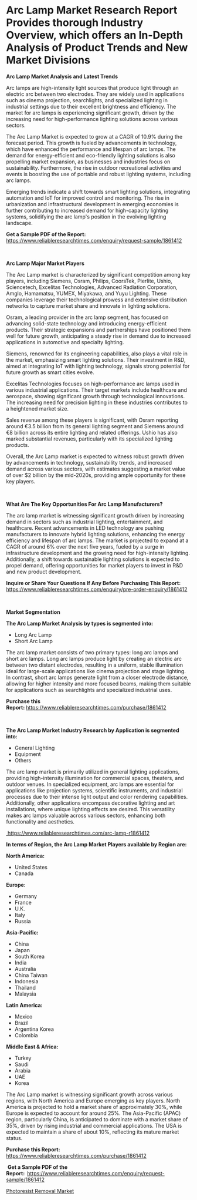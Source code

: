 <p><h1>Arc Lamp Market Research Report Provides thorough Industry Overview, which offers an In-Depth Analysis of Product Trends and New Market Divisions</h1></p><p><strong>Arc Lamp Market Analysis and Latest Trends</strong></p>
<p><p>Arc lamps are high-intensity light sources that produce light through an electric arc between two electrodes. They are widely used in applications such as cinema projection, searchlights, and specialized lighting in industrial settings due to their excellent brightness and efficiency. The market for arc lamps is experiencing significant growth, driven by the increasing need for high-performance lighting solutions across various sectors.</p><p>The Arc Lamp Market is expected to grow at a CAGR of 10.9% during the forecast period. This growth is fueled by advancements in technology, which have enhanced the performance and lifespan of arc lamps. The demand for energy-efficient and eco-friendly lighting solutions is also propelling market expansion, as businesses and industries focus on sustainability. Furthermore, the rise in outdoor recreational activities and events is boosting the use of portable and robust lighting systems, including arc lamps.</p><p>Emerging trends indicate a shift towards smart lighting solutions, integrating automation and IoT for improved control and monitoring. The rise in urbanization and infrastructural development in emerging economies is further contributing to increased demand for high-capacity lighting systems, solidifying the arc lamp's position in the evolving lighting landscape.</p></p>
<p><strong>Get a Sample PDF of the Report:&nbsp;</strong> <a href="https://www.reliableresearchtimes.com/enquiry/request-sample/1861412?utm_campaign=2183&utm_medium=2&utm_source=Github&utm_content=ia&utm_term=11022025&utm_id=arc-lamp">https://www.reliableresearchtimes.com/enquiry/request-sample/1861412</a></p>
<p>&nbsp;</p>
<p><strong>Arc Lamp Major Market Players</strong></p>
<p><p>The Arc Lamp market is characterized by significant competition among key players, including Siemens, Osram, Philips, CoorsTek, Pierlite, Ushio, Sciencetech, Excelitas Technologies, Advanced Radiation Corporation, Amglo, Hamamatsu, YUMEX, Miyakawa, and Yuyu Lighting. These companies leverage their technological prowess and extensive distribution networks to capture market share and innovate in lighting solutions.</p><p>Osram, a leading provider in the arc lamp segment, has focused on advancing solid-state technology and introducing energy-efficient products. Their strategic expansions and partnerships have positioned them well for future growth, anticipating a steady rise in demand due to increased applications in automotive and specialty lighting.</p><p>Siemens, renowned for its engineering capabilities, also plays a vital role in the market, emphasizing smart lighting solutions. Their investment in R&D, aimed at integrating IoT with lighting technology, signals strong potential for future growth as smart cities evolve.</p><p>Excelitas Technologies focuses on high-performance arc lamps used in various industrial applications. Their target markets include healthcare and aerospace, showing significant growth through technological innovations. The increasing need for precision lighting in these industries contributes to a heightened market size.</p><p>Sales revenue among these players is significant, with Osram reporting around €3.5 billion from its general lighting segment and Siemens around €8 billion across its entire lighting and related offerings. Ushio has also marked substantial revenues, particularly with its specialized lighting products.</p><p>Overall, the Arc Lamp market is expected to witness robust growth driven by advancements in technology, sustainability trends, and increased demand across various sectors, with estimates suggesting a market value of over $2 billion by the mid-2020s, providing ample opportunity for these key players.</p></p>
<p>&nbsp;</p>
<p><strong>What Are The Key Opportunities For Arc Lamp Manufacturers?</strong></p>
<p><p>The arc lamp market is witnessing significant growth driven by increasing demand in sectors such as industrial lighting, entertainment, and healthcare. Recent advancements in LED technology are pushing manufacturers to innovate hybrid lighting solutions, enhancing the energy efficiency and lifespan of arc lamps. The market is projected to expand at a CAGR of around 6% over the next five years, fueled by a surge in infrastructure development and the growing need for high-intensity lighting. Additionally, a shift towards sustainable lighting solutions is expected to propel demand, offering opportunities for market players to invest in R&D and new product development.</p></p>
<p><strong>Inquire or Share Your Questions If Any Before Purchasing This Report:</strong> <a href="https://www.reliableresearchtimes.com/enquiry/pre-order-enquiry/1861412?utm_campaign=2183&utm_medium=2&utm_source=Github&utm_content=ia&utm_term=11022025&utm_id=arc-lamp">https://www.reliableresearchtimes.com/enquiry/pre-order-enquiry/1861412</a></p>
<p>&nbsp;</p>
<p><strong>Market Segmentation</strong></p>
<p><strong>The Arc Lamp Market Analysis by types is segmented into:</strong></p>
<p><ul><li>Long Arc Lamp</li><li>Short Arc Lamp</li></ul></p>
<p><p>The arc lamp market consists of two primary types: long arc lamps and short arc lamps. Long arc lamps produce light by creating an electric arc between two distant electrodes, resulting in a uniform, stable illumination ideal for large-scale applications like cinema projection and stage lighting. In contrast, short arc lamps generate light from a closer electrode distance, allowing for higher intensity and more focused beams, making them suitable for applications such as searchlights and specialized industrial uses.</p></p>
<p><strong>Purchase this Report:&nbsp;</strong><a href="https://www.reliableresearchtimes.com/purchase/1861412?utm_campaign=2183&utm_medium=2&utm_source=Github&utm_content=ia&utm_term=11022025&utm_id=arc-lamp">https://www.reliableresearchtimes.com/purchase/1861412</a></p>
<p>&nbsp;</p>
<p><strong>The Arc Lamp Market Industry Research by Application is segmented into:</strong></p>
<p><ul><li>General Lighting</li><li>Equipment</li><li>Others</li></ul></p>
<p><p>The arc lamp market is primarily utilized in general lighting applications, providing high-intensity illumination for commercial spaces, theaters, and outdoor venues. In specialized equipment, arc lamps are essential for applications like projection systems, scientific instruments, and industrial processes due to their intense light output and color rendering capabilities. Additionally, other applications encompass decorative lighting and art installations, where unique lighting effects are desired. This versatility makes arc lamps valuable across various sectors, enhancing both functionality and aesthetics.</p></p>
<p><a href="https://www.reliableresearchtimes.com/arc-lamp-r1861412?utm_campaign=2183&utm_medium=2&utm_source=Github&utm_content=ia&utm_term=11022025&utm_id=arc-lamp">&nbsp;https://www.reliableresearchtimes.com/arc-lamp-r1861412</a></p>
<p><strong>In terms of Region, the Arc Lamp Market Players available by Region are:</strong></p>
<p>
    <p> <strong> North America: </strong>
        <ul>
            <li>United States</li>
            <li>Canada</li>
        </ul>
        </p> 
    <p> <strong> Europe: </strong>
        <ul>
            <li>Germany</li>
            <li>France</li>
            <li>U.K.</li>
            <li>Italy</li>
            <li>Russia</li>
        </ul>
        </p> 
    <p> <strong> Asia-Pacific: </strong>
        <ul>
            <li>China</li>
            <li>Japan</li>
            <li>South Korea</li>
            <li>India</li>
            <li>Australia</li>
            <li>China Taiwan</li>
            <li>Indonesia</li>
            <li>Thailand</li>
            <li>Malaysia</li>
        </ul>
        </p> 
    <p> <strong> Latin America: </strong>
        <ul>
            <li>Mexico</li>
            <li>Brazil</li>
            <li>Argentina Korea</li>
            <li>Colombia</li>
        </ul>
        </p> 
    <p> <strong> Middle East & Africa: </strong>
        <ul>
            <li>Turkey</li>
            <li>Saudi</li>
            <li>Arabia</li>
            <li>UAE</li>
            <li>Korea</li>
        </ul>
    </p>
    </p>
<p><p>The Arc Lamp market is witnessing significant growth across various regions, with North America and Europe emerging as key players. North America is projected to hold a market share of approximately 30%, while Europe is expected to account for around 25%. The Asia-Pacific (APAC) region, particularly China, is anticipated to dominate with a market share of 35%, driven by rising industrial and commercial applications. The USA is expected to maintain a share of about 10%, reflecting its mature market status.</p></p>
<p><strong>Purchase this Report: </strong><a href="https://www.reliableresearchtimes.com/purchase/1861412?utm_campaign=2183&utm_medium=2&utm_source=Github&utm_content=ia&utm_term=11022025&utm_id=arc-lamp">https://www.reliableresearchtimes.com/purchase/1861412</a></p>
<p>&nbsp;<strong>Get a Sample PDF of the Report:&nbsp;&nbsp;</strong><a href="https://www.reliableresearchtimes.com/enquiry/request-sample/1861412?utm_campaign=2183&utm_medium=2&utm_source=Github&utm_content=ia&utm_term=11022025&utm_id=arc-lamp">https://www.reliableresearchtimes.com/enquiry/request-sample/1861412</a></p>
<p><strong></strong></p>
<p><p><a href="https://github.com/SanjidaKhan901/Market-Research-Report-List-1/blob/main/photoresist-removal-market.md?utm_campaign=2183&utm_medium=2&utm_source=Github&utm_content=ia&utm_term=11022025&utm_id=arc-lamp">Photoresist Removal Market</a></p></p>